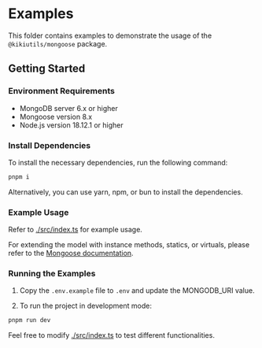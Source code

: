 # Examples

This folder contains examples to demonstrate the usage of the `@kikiutils/mongoose` package.

## Getting Started

### Environment Requirements

- MongoDB server 6.x or higher
- Mongoose version 8.x
- Node.js version 18.12.1 or higher

### Install Dependencies

To install the necessary dependencies, run the following command:

```bash
pnpm i
```

Alternatively, you can use yarn, npm, or bun to install the dependencies.

### Example Usage

Refer to [./src/index.ts](./src/index.ts) for example usage.

For extending the model with instance methods, statics, or virtuals, please refer to the [Mongoose documentation](https://mongoosejs.com/docs/guide.html).

### Running the Examples

1. Copy the `.env.example` file to `.env` and update the MONGODB_URI value.

2. To run the project in development mode:
  ```bash
  pnpm run dev
  ```

Feel free to modify [./src/index.ts](./src/index.ts) to test different functionalities.
